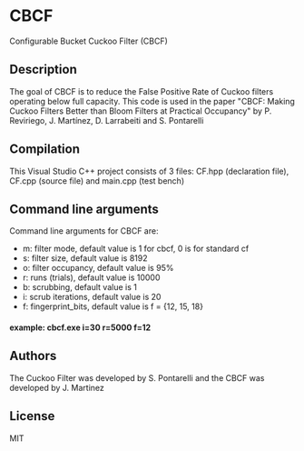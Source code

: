 # CBCF
Configurable Bucket Cuckoo Filter (CBCF)

## Description

The goal of CBCF is to reduce the False Positive Rate of Cuckoo filters operating below full capacity. This code is used in the paper "CBCF: Making Cuckoo Filters Better than Bloom Filters at Practical Occupancy" by P. Reviriego, J. Martínez, D. Larrabeiti and S. Pontarelli

## Compilation

This Visual Studio C++ project consists of 3 files: CF.hpp (declaration file), CF.cpp (source file) and main.cpp (test bench)

## Command line arguments

Command line arguments for CBCF are:

- m: filter mode, default value is 1 for cbcf, 0 is for standard cf
- s: filter size, default value is 8192
- o: filter occupancy, default value is 95%
- r: runs (trials), default value is 10000
- b: scrubbing, default value is 1
- i: scrub iterations, default value is 20
- f: fingerprint_bits, default value is f = {12, 15, 18}

#### example: cbcf.exe i=30 r=5000 f=12

## Authors

The Cuckoo Filter was developed by S. Pontarelli and the CBCF was developed by J. Martinez

## License

MIT
